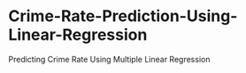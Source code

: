 # Crime-Rate-Prediction-Using-Linear-Regression
Predicting Crime Rate Using Multiple Linear Regression 
